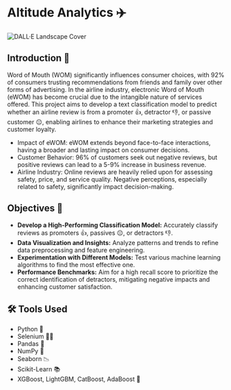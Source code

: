 # Altitude Analytics ✈️

![DALL·E Landscape Cover](https://github.com/gangula-karthik/Altitude-Analytics/assets/56480632/35813075-f24f-421c-a15a-c0c16f93fdd2)

## Introduction 📢
Word of Mouth (WOM) significantly influences consumer choices, with 92% of consumers trusting recommendations from friends and family over other forms of advertising. In the airline industry, electronic Word of Mouth (eWOM) has become crucial due to the intangible nature of services offered. This project aims to develop a text classification model to predict whether an airline review is from a promoter 👍, detractor 👎, or passive customer 😐, enabling airlines to enhance their marketing strategies and customer loyalty.

- Impact of eWOM: eWOM extends beyond face-to-face interactions, having a broader and lasting impact on consumer decisions.
- Customer Behavior: 96% of customers seek out negative reviews, but positive reviews can lead to a 5-9% increase in business revenue.
- Airline Industry: Online reviews are heavily relied upon for assessing safety, price, and service quality. Negative perceptions, especially related to safety, significantly impact decision-making.

## Objectives 🎯
- **Develop a High-Performing Classification Model:** Accurately classify reviews as promoters 👍, passives 😐, or detractors 👎.
- **Data Visualization and Insights:** Analyze patterns and trends to refine data preprocessing and feature engineering.
- **Experimentation with Different Models:** Test various machine learning algorithms to find the most effective one.
- **Performance Benchmarks:** Aim for a high recall score to prioritize the correct identification of detractors, mitigating negative impacts and enhancing customer satisfaction.


## 🛠️ Tools Used
- Python 🐍 
- Selenium 🕵️‍♂️ 
- Pandas 🐼 
- NumPy 🔢 
- Seaborn 📉
- Scikit-Learn 📚 
- XGBoost, LightGBM, CatBoost, AdaBoost 🚀